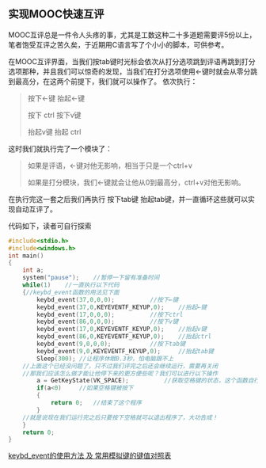 ## 实现MOOC快速互评

MOOC互评总是一件令人头疼的事，尤其是工数这种二十多道题需要评5份以上，笔者饱受互评之苦久矣，于近期用C语言写了个小小的脚本，可供参考。

在MOOC互评界面，当我们按tab键时光标会依次从打分选项跳到评语再跳到打分选项那种，并且我们可以惊奇的发现，当我们在打分选项使用←键时就会从零分跳到最高分，在这两个前提下，我们就可以操作了。
依次执行：

> 按下←键
> 抬起←键
> 
> 按下 ctrl 
> 按下v键
> 
> 抬起v键
> 抬起 ctrl 

这时我们就执行完了一个模块了：

> 如果是评语，←键对他无影响，相当于只是一个ctrl+v
> 
> 如果是打分模块，我们←键就会让他从0到最高分，ctrl+v对他无影响。

在执行完这一套之后我们再执行 按下tab键 抬起tab键，并一直循环这些就可以实现自动互评了。

代码如下，读者可自行探索

```c
#include<stdio.h>
#include<windows.h>
int main()
{
	int a;
	system("pause");	//暂停一下留有准备时间
	while(1)	//一直执行以下代码
	{//keybd_event函数的用法见下面
		keybd_event(37,0,0,0);			//按下←键
		keybd_event(37,0,KEYEVENTF_KEYUP,0);	//抬起←键
		keybd_event(17,0,0,0);			//按下ctrl
		keybd_event(86,0,0,0);			//按下v键
		keybd_event(17,0,KEYEVENTF_KEYUP,0);	//抬起v键 
		keybd_event(86,0,KEYEVENTF_KEYUP,0);	//抬起ctrl 
		keybd_event(9,0,0,0);			//按下tab键
		keybd_event(9,0,KEYEVENTF_KEYUP,0); 	//抬起tab键
		Sleep(300);	//让程序休眠0.3秒，怕电脑跟不上
	//上面这个已经没问题了，只不过我们评完之后还会继续运行，需要再关闭
	//那我们应该怎么做才能让他停下来的更方便些呢？我们可以进行以下操作
		a = GetKeyState(VK_SPACE);			//获取空格键的状态，这个函数自行百度即可
		if(a<0)		//如果空格键被按下
		{
			return 0;	//结束了这个程序
		}
	//就是说现在我们运行完之后只要按下空格就可以退出程序了，大功告成！
	}
	return 0;
}
```

[keybd_event的使用方法 及 常用模拟键的键值对照表](https://blog.csdn.net/tianyuzhixina/article/details/101633101?utm_medium=distribute.pc_relevant.none-task-blog-2%7Edefault%7EBlogCommendFromBaidu%7Edefault-5.control&depth_1-utm_source=distribute.pc_relevant.none-task-blog-2%7Edefault%7EBlogCommendFromBaidu%7Edefault-5.control)



